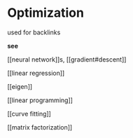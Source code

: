 # Optimization

used for backlinks

**see**

[[neural network]]s, [[gradient#descent]]

[[linear regression]]

[[eigen]]

[[linear programming]]

[[curve fitting]]

[[matrix factorization]]
